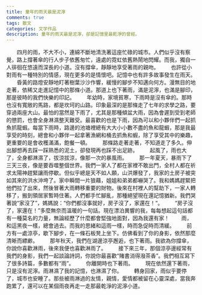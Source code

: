 ```yaml
---
title: 童年的雨天最是泥濘
comments: true
tags: 散文
categories: 文学作品
description: 童年的雨天最是泥濘，卻是記憶里最乾淨的曾經。
---
```

　　四月的雨，不大不小，連綿不斷地清洗著這座忙碌的城市。人們似乎沒有察覺，路上撐著傘的行人步子依舊匆忙，遠處的霓虹依舊熱鬧地閃耀。而我，獨自一人徘徊在悠遠而深長的小道。沒有撐傘，靜靜地享受著雨的親吻。
　　也許從小對雨有一種特別的情感，現在更多的是情懷吧。記憶中也有許多故事發生在雨天。
　　昏黃的路燈安靜地盯著樹葉沙沙作響，緩慢的腳步不知邁向何方。漫無目的地走著，依稀又走進記憶中的那條小道。那道上也下著雨，滿是泥濘，也滿是腳印，那是彼時的我們快樂的印記。
　　年幼時，家境貧寒，下雨時是沒有傘的。那時也沒有寬敞的馬路，都是坎坷的山路。印象最深的是那條走了七年的求學之路，要穿過兩座大山。最怕的當然是下雨了，尤其是那種傾盆大雨，因為會遲到受到老師的懲罰，也會全身淋濕整天難受。最喜歡的也是下雨，因為可以和小夥伴們一起抓魚抓龍蝦。每當下雨時，路邊的池塘裡總有大大小小數不盡的魚和龍蝦，那是我最享受的時刻，總會和小夥伴一起拿著漁網和桶去抓魚和蝦，除了享受其中的樂趣，更重要的是會收穫滿滿，飽餐一頓。
　　那條路走著走著，不知道走了多久。伸出腳想再去踩一踩熟悉的泥土，卻發現再也踩不出足跡。
　　起風了，雨也大了，全身都淋濕了，拔涼拔涼，像那一次的暴風雨。
　　那一年夏天，暴雨下了三天三夜，像是要吞噬整個世界。我們一家人了都在家裡不敢出門，全村人都在祈求太陽神趕緊讓雨停歇。但似乎總是天不如人願，山洪爆發了，我家的土房子被突如其來的洪水沖垮了。家中瞬間一片狼藉，姐姐和弟弟都嚇哭了。我和媽媽趕緊把他們拉了出來，然後冒著大雨轉移重要的財物。後來在村裡人的幫助下，一家人轉移了，搬到領居家暫時住著。人們都手忙腳亂，那種絕望現在還記憶猶新。我們哭著說“家沒了”，媽媽說：“你們都沒事就好，房子沒了，家還在！“。
　　“房子沒了，家還在！”多麼無奈而溫暖的一句話。現在漂泊異響的我，每每想起這句話都有一種莫名的力量，無論經歷了什麼都會堅強地面對，因為我還有家！
　　雨，和這黑夜一樣，總會過去。而我的思緒和這雨一樣，時而急促時而清緩。
　　前方有一處涼亭，歇下腳步，在一條石板凳上坐下。仿佛看到了你的身影，依然那麼清晰而縹緲。
　　那年秋天，我們在湖邊涼亭邂逅，也下著雨。我欲為你撐傘，你說你喜歡淋雨，後來我便也喜歡淋雨了。
　　接下來三年，那個涼亭邊經常有我們的身影，我們一起談論詩詞，你說你最喜歡“賭書消得潑茶香”。我們相互寫下了很多詩篇，多數都有“雨”。
　　你離開時也下著雨。
　　現在依然還下著雨，只是沒有泥濘。雨淋濕了我的記憶，也淋濕了你。
　　轉身回家，雨似乎要停了，城市也安睡了。那些被雨淋過的友情，親情，愛情都被留在心靈深處，當我奔跑累了，還可以在某個雨夜再走一走那最乾淨的泥濘小道。
